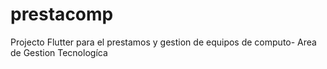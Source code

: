 # prestacomp
Projecto Flutter para el prestamos y gestion de equipos de computo- Area de Gestion Tecnologíca
